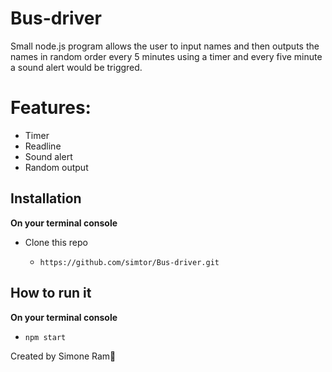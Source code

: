 # Bus-driver

Small node.js program allows the user to input names and then outputs the names in random order every 5 minutes using a timer and every five minute a sound alert would be triggred.

# Features:
- Timer 
- Readline
- Sound alert
- Random output

## Installation
**On your terminal console**

- Clone this repo

  - `https://github.com/simtor/Bus-driver.git`

## How to run it
**On your terminal console**

  - `npm start`


Created by Simone Ram🐏